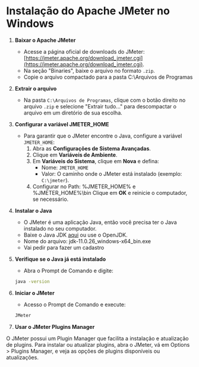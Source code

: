 # **Instalação do Apache JMeter no Windows**

1. **Baixar o Apache JMeter**
   - Acesse a página oficial de downloads do JMeter: [https://jmeter.apache.org/download_jmeter.cgi](https://jmeter.apache.org/download_jmeter.cgi).
   - Na seção "Binaries", baixe o arquivo no formato `.zip`.
   - Copie o arquivo compactado para a pasta C:\Arquivos de Programas

2. **Extrair o arquivo**
   - Na pasta `C:\Arquivos de Programas`, clique com o botão direito no arquivo `.zip` e selecione "Extrair tudo..." para descompactar o arquivo em um diretório de sua escolha.

3. **Configurar a variável JMETER_HOME**
   - Para garantir que o JMeter encontre o Java, configure a variável `JMETER_HOME`:
     1. Abra as **Configurações de Sistema Avançadas**.
     2. Clique em **Variáveis de Ambiente**.
     3. Em **Variáveis do Sistema**, clique em **Nova** e defina:
        - Nome: `JMETER_HOME`
        - Valor: O caminho onde o JMeter está instalado (exemplo: `C:\jmeter`).
     4. Configurar no Path: %JMETER_HOME% e %JMETER_HOME%\bin
     Clique em **OK** e reinicie o computador, se necessário.
     
     
4. **Instalar o Java**
   - O JMeter é uma aplicação Java, então você precisa ter o Java instalado no seu computador.
   - Baixe o Java JDK [aqui](https://www.oracle.com/java/technologies/javase-jdk11-downloads.html) ou use o OpenJDK.
   - Nome do arquivo: jdk-11.0.26_windows-x64_bin.exe
   - Vai pedir para fazer um cadastro

5. **Verifique se o Java já está instalado**
     - Abra o Prompt de Comando e digite:
     ```cmd
     java -version
     ```

6. **Iniciar o JMeter**
   - Acesso o Prompt de Comando e execute:
    ```bash
    JMeter
    ```

7. **Usar o JMeter Plugins Manager**

O JMeter possui um Plugin Manager que facilita a instalação e atualização de plugins.
Para instalar ou atualizar plugins, abra o JMeter, vá em Options > Plugins Manager, e veja as opções de plugins disponíveis ou atualizações.